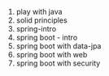 1. play with java
2. solid principles
3. spring-intro
4. spring boot - intro
5. spring boot with data-jpa
6. spring boot with web
7. spring boot with security

